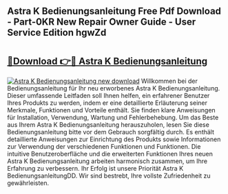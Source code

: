 ## Astra K Bedienungsanleitung Free Pdf Download - Part-0KR New Repair Owner Guide - User Service Edition hgwZd

# <h2><a href="http://df2h01.blite.top/?on=Astra+K+Bedienungsanleitung">🔗Download 👉🔴 Astra K Bedienungsanleitung</a></h2>

[![Astra K Bedienungsanleitung new download](https://i.imgur.com/lujVjoI.png)](http://df2h01.blite.top/?on=Astra+K+Bedienungsanleitung)
Willkommen bei der Bedienungsanleitung für Ihr neu erworbenes Astra K Bedienungsanleitung. Dieser umfassende Leitfaden soll Ihnen helfen, ein erfahrener Benutzer Ihres Produkts zu werden, indem er eine detaillierte Erläuterung seiner Merkmale, Funktionen und Vorteile enthält. Sie finden klare Anweisungen für Installation, Verwendung, Wartung und Fehlerbehebung. Um das Beste aus Ihrem Astra K Bedienungsanleitung herauszuholen, lesen Sie diese Bedienungsanleitung bitte vor dem Gebrauch sorgfältig durch. Es enthält detaillierte Anweisungen zur Einrichtung des Produkts sowie Informationen zur Verwendung der verschiedenen Funktionen und Funktionen. Die intuitive Benutzeroberfläche und die erweiterten Funktionen Ihres neuen Astra K Bedienungsanleitung arbeiten harmonisch zusammen, um Ihre Erfahrung zu verbessern. Ihr Erfolg ist unsere Priorität Astra K BedienungsanleitungDD. Wir sind bestrebt, Ihre vollste Zufriedenheit zu gewährleisten.
